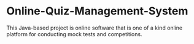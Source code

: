 # Online-Quiz-Management-System
This Java-based project is online software that is one of a kind online platform for conducting mock tests and competitions.

